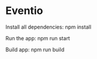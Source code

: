 # Eventio
Install all dependencies:
npm install

Run the app:
npm run start

Build app: 
npm run build
